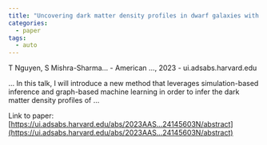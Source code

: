 ```yaml
---
title: "Uncovering dark matter density profiles in dwarf galaxies with simulation-based inference and graph neural networks"
categories:
  - paper
tags:
  - auto
---
```

T Nguyen, S Mishra-Sharma… - American …, 2023 - ui.adsabs.harvard.edu

… In this talk, I will introduce a new method that leverages simulation-based inference and graph-based machine learning in order to infer the dark matter density profiles of …

Link to paper: [https://ui.adsabs.harvard.edu/abs/2023AAS...24145603N/abstract](https://ui.adsabs.harvard.edu/abs/2023AAS...24145603N/abstract)
